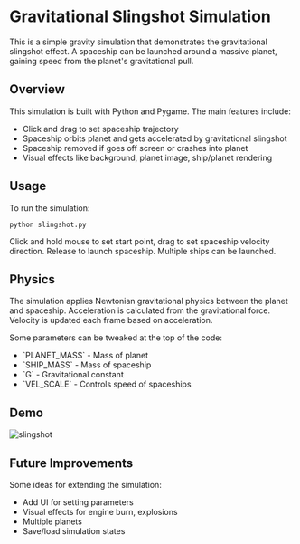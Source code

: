 # Gravitational Slingshot Simulation

This is a simple gravity simulation that demonstrates the gravitational slingshot effect. A spaceship can be launched around a massive planet, gaining speed from the planet's gravitational pull.  

## Overview

This simulation is built with Python and Pygame. The main features include:

- Click and drag to set spaceship trajectory  
- Spaceship orbits planet and gets accelerated by gravitational slingshot
- Spaceship removed if goes off screen or crashes into planet 
- Visual effects like background, planet image, ship/planet rendering

## Usage  

To run the simulation:

```
python slingshot.py
```

Click and hold mouse to set start point, drag to set spaceship velocity direction. Release to launch spaceship. Multiple ships can be launched.  

## Physics  

The simulation applies Newtonian gravitational physics between the planet and spaceship. Acceleration is calculated from the gravitational force. Velocity is updated each frame based on acceleration.   

Some parameters can be tweaked at the top of the code:  

- \`PLANET_MASS\` - Mass of planet  
- \`SHIP_MASS\` - Mass of spaceship  
- \`G\` - Gravitational constant  
- \`VEL_SCALE\` - Controls speed of spaceships

## Demo
![slingshot](https://github.com/rohan300/slingshot-simulation/assets/46117360/1112a675-0b71-40b1-9fc9-6284c58766e9)

## Future Improvements

Some ideas for extending the simulation:  

- Add UI for setting parameters   
- Visual effects for engine burn, explosions  
- Multiple planets   
- Save/load simulation states  
